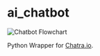 # ai_chatbot
![Chatbot Flowchart](https://user-images.githubusercontent.com/19597283/69583327-a37caa00-0fa8-11ea-8f59-c7ce9a85b7d7.png)

Python Wrapper for [Chatra.io](https://chatra.io/).
